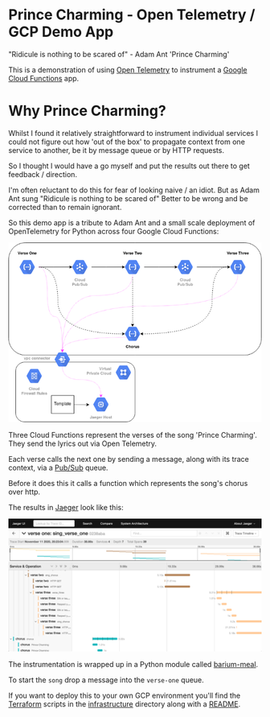 # Prince Charming - Open Telemetry / GCP Demo App

"Ridicule is nothing to be scared of" - Adam Ant 'Prince Charming'

This is a demonstration of using [Open Telemetry](https://opentelemetry.io/)
to instrument a [Google Cloud Functions](https://cloud.google.com/functions)
app.

# Why Prince Charming?

Whilst I found it relatively straightforward to instrument individual
services I could not figure out how 'out of the box' to propagate context
from one service to another, be it by message queue or by HTTP requests.

So I thought I would have a go myself and put the results out there
to get feedback / direction.

I'm often reluctant to do this for fear of looking naive / an idiot.
But as Adam Ant sung "Ridicule is nothing to be scared of" Better to
be wrong and be corrected than to remain ignorant.

So this demo app is a tribute to Adam Ant and a small scale deployment
of OpenTelemetry for Python across four Google Cloud Functions:

![architecture](assets/arch.png)

Three Cloud Functions represent the verses of the song 'Prince Charming'.
They send the lyrics out via Open Telemetry.

Each verse calls the next one by sending a message, along with its trace
context, via a [Pub/Sub](https://cloud.google.com/pubsub) queue.

Before it does this it calls a function which represents the song's chorus
over http.

The results in [Jaeger](https://www.jaegertracing.io/) look like this:

![Jaeger](assets/jaeger-charming.png)   
 
The instrumentation is wrapped up in a Python module called 
[barium-meal](https://github.com/peckhamdata/barium-meal).
 
To start the `song` drop a message into the `verse-one` queue.

If you want to deploy this to your own GCP environment you'll find the
[Terraform](https://www.terraform.io/) scripts in the [infrastructure](./infrastructure)
directory along with a [README](./infrastructure/README.md). 
